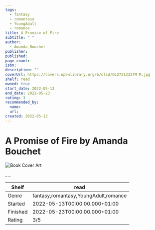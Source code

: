 ```yaml
---
tags:
  - fantasy
  - romantasy
  - YoungAdult
  - romance
title: A Promise of Fire
subtitle: " "
author:
  - Amanda Bouchet
publisher:
published:
page_count:
isbn:
description: ""
coverUrl: https://covers.openlibrary.org/b/olid/OL27213327M-M.jpg
shelf: read
owned: true
start_date: 2022-05-13
end_date: 2022-05-23
rating: 3
recommended_by:
  name:
  url:
created: 2022-05-13
---
```


# A Promise of Fire by Amanda Bouchet

![Book Cover Art](https://covers.openlibrary.org/b/olid/OL27213327M-M.jpg)

_ _

| Shelf | read |
| --- | --- |
| Genre | fantasy,romantasy,YoungAdult,romance |
| Started | 2022-05-13T00:00:00.000+01:00 |
| Finished | 2022-05-23T00:00:00.000+01:00 |
| Rating | 3/5 |
